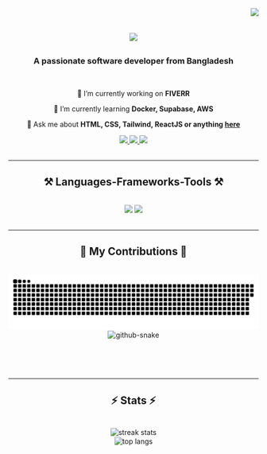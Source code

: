 <img align="right" src="https://visitor-badge.laobi.icu/badge?page_id=Siam-555.Siam-555" />

<h1 align="center">
  <img src="https://readme-typing-svg.herokuapp.com/?font=Righteous&size=35&center=true&vCenter=true&width=500&height=70&duration=4000&lines=Hi+There!+👋;+I'm+Shahriar+Hasan+Siam!;A+Full-Stack+Web+Developer;From+Bangladesh;" />
</h1>

<h3 align="center">A passionate software developer from Bangladesh</h3>
<br/>

<div align="center">
 
 🔭 I’m currently working on **FIVERR**
 
 🌱 I’m currently learning **Docker, Supabase, AWS**

💬 Ask me about **HTML, CSS, Tailwind, ReactJS or anything [here](https://github.com/Siam-555/Siam-555/issues)**

</div>
<div align="center"> 
  <a href="https://facebook.com/Siam.TheLegend" target="_blank">
    <img src="https://img.shields.io/badge/Facebook-2B2FFF?style=for-the-badge&logo=facebook&logoColor=white" target="_blank" />
  </a>
  <a href="mailto:siamshahriarhasan@gmail.com">
    <img src="https://img.shields.io/badge/Gmail-333333?style=for-the-badge&logo=gmail&logoColor=red" />
  </a>
  <a href="https://linkedin.com/in/pedro-sales-muniz" target="_blank">
    <img src="https://img.shields.io/badge/LinkedIn-0077B5?style=for-the-badge&logo=linkedin&logoColor=white" target="_blank" />
  </a>
</div>
<br/>

<hr/>
 
<h2 align="center">⚒️ Languages-Frameworks-Tools ⚒️</h2>
<br/>
<div align="center">
    <img src="https://skillicons.dev/icons?i=python,vscode,html,javascript,css,git,typescript,github,figma" />
    <img src="https://skillicons.dev/icons?i=nextjs,react,nodejs,express,tailwind,firebase,mongodb,materialui,mysql" /><br>
</div>

<br/>
<hr/>

<div align="center">
  <h2>🐍 My Contributions 🐍</h2>
  <br>
  <img alt="snake eating my contributions" src="https://raw.githubusercontent.com/Siam-555/Siam-555/output/github-contribution-grid-snake.svg" />

  <picture>
  <source media="(prefers-color-scheme: dark)" srcset="github-snake-dark.svg" />
  <source media="(prefers-color-scheme: light)" srcset="github-snake.svg" />
  <img alt="github-snake" src="github-snake.svg" />
</picture>
  
  <br/><br/><br/>
</div>

<hr/>

<h2 align="center">⚡ Stats ⚡</h2>
<br>
<div align=center>
  <img width=390 src="https://github-readme-streak-stats.vercel.app/?user=salesp07&count_private=true&theme=react&border_radius=10" alt="streak stats"/>
  <br/>
  <img width=325 align="center" src="https://github-readme-stats.vercel.app/api/top-langs/?username=salesp07&hide=HTML&langs_count=8&layout=compact&theme=react&border_radius=10&size_weight=0.5&count_weight=0.5&exclude_repo=github-readme-stats" alt="top langs" />
</div>

<br/><br/>